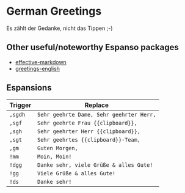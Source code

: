# German Greetings

Es zählt der Gedanke, nicht das Tippen ;-)

## Other useful/noteworthy Espanso packages

- [effective-markdown](https://github.com/katrinleinweber/espanso-effective-markdown)
- [greetings-english](https://github.com/espanso/hub/tree/main/packages/greetings-english/0.2.0)

## Espansions

Trigger | Replace
-- | --
`,sgdh` | `Sehr geehrte Dame, Sehr geehrter Herr,`
`,sgf` | `Sehr geehrte Frau {{clipboard}},`
`,sgh` | `Sehr geehrter Herr {{clipboard}},`
`,sgt` | `Sehr geehrtes {{clipboard}}-Team,`
`,gm` | `Guten Morgen,`
`!mm` | `Moin, Moin!`
`!dgg` | `Danke sehr, viele Grüße & alles Gute!`
`!gg` | `Viele Grüße & alles Gute!`
`!ds` | `Danke sehr!`
